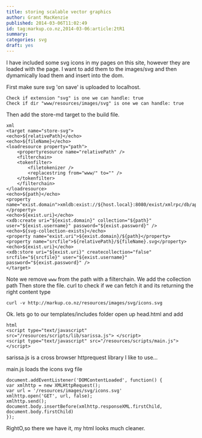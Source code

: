 ```yaml
---
title: storing scalable vector graphics
author: Grant MacKenzie
published: 2014-03-06T11:02:49
id: tag:markup.co.nz,2014-03-06:article:2tR1
summary:
categories: svg
draft: yes
---
```


I have included some svg icons in my pages on this site, however they are loaded  with the page. I want to add them to the images/svg and then dymamically load them and insert into the dom.

First make sure svg 'on save' is uploaded to localhost.

    Check if extension "svg" is one we can handle: true
    Check if dir "www/resources/images/svg" is one we can handle: true

Then add the store-md target to the build file.

    xml
    <target name="store-svg">
	<echo>${relativePath}</echo>
	<echo>${fileName}</echo>
	<loadresource property="path">
	    <propertyresource name="relativePath" />
	    <filterchain>
		<tokenfilter>
		    <filetokenizer />
		    <replacestring from="www/" to="" />
		</tokenfilter>
	    </filterchain>
	</loadresource>
	<echo>${path}</echo>
	<property name="exist.domain">xmldb:exist://${host.local}:8080/exist/xmlrpc/db/apps/${project.domain}</property>
	<echo>${exist.uri}</echo>
	<xdb:create uri="${exist.domain}" collection="${path}" user="${exist.username}" password="${exist.password}" />
	<echo>${svg-collection-exists}</echo>
	<property name="exist.uri">${exist.domain}/${path}</property>
	<property name="srcfile">${relativePath}/${fileName}.svg</property>
	<echo>${exist.uri}</echo>
	<xdb:store uri="${exist.uri}" createcollection="false" srcfile="${srcfile}" user="${exist.username}" password="${exist.password}" />
    </target>

Note we remove ```www``` from the path with a filterchain.
We add the collection path
Then store the file. 	curl to check if we can fetch it and its returning the right content type

    curl -v http://markup.co.nz/resources/images/svg/icons.svg

Ok. lets go to our templates/includes  folder open up head.html and add

    html
    <script type="text/javascript" src="/resources/scripts/lib/sarissa.js"> </script>
    <script type="text/javascript" src="/resources/scripts/main.js"> </script>

sarissa.js is a cross browser httprequest library I like to use...

main.js loads the icons svg file

    document.addEventListener('DOMContentLoaded', function() {
	var xmlhttp = new XMLHttpRequest();
	var url = '/resources/images/svg/icons.svg'
	xmlhttp.open('GET', url, false);
	xmlhttp.send();
	document.body.insertBefore(xmlhttp.responseXML.firstChild, document.body.firstChild)
    });

RightO,so there we have it, my html looks much cleaner.
